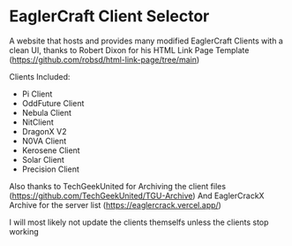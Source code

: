 # EaglerCraft Client Selector

A website that hosts and provides many modified EaglerCraft Clients with a clean UI, thanks to Robert Dixon for his HTML Link Page Template (https://github.com/robsd/html-link-page/tree/main)

Clients Included:

* Pi Client
* OddFuture Client
* Nebula Client
* NitClient
* DragonX V2
* N0VA Client
* Kerosene Client
* Solar Client
* Precision Client

Also thanks to TechGeekUnited for Archiving the client files (https://github.com/TechGeekUnited/TGU-Archive)
And EaglerCrackX Archive for the server list (https://eaglercrack.vercel.app/)

I will most likely not update the clients themselfs unless the clients stop working
